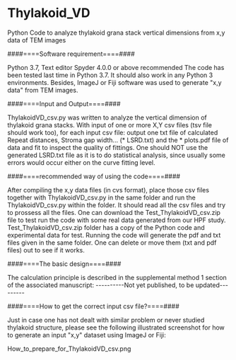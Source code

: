 # Thylakoid_VD
Python Code to analyze thylakoid grana stack vertical dimensions from x,y data of TEM images

####====Software requirement====####

Python 3.7, Text editor Spyder 4.0.0 or above recommended
The code has been tested last time in Python 3.7. It should also work in any Python 3 environments.
Besides, ImageJ or Fiji software was used to generate "x,y data" from TEM images.

####====Input and Output====####

ThylakoidVD_csv.py was written to analyze the vertical dimension of thylakoid grana stacks. With 
input of one or more X,Y csv files (tsv file should work too), for each input csv file: output one txt file of 
calculated Repeat distances, Stroma gap width... (* LSRD.txt) and the * plots.pdf file of data and fit to inspect the quality
of fittings. One should NOT use the generated LSRD.txt file as it is to do statistical analysis, since usually 
some errors would occur either on the curve fitting level.

####====recommended way of using the code====####

After compiling the x,y data files (in cvs format), place those csv files together with ThylakoidVD_csv.py in the
same folder and run the ThylakoidVD_csv.py within the folder. It should read all the csv files and try to prossess
all the files. 
One can download the Test_ThylakoidVD_csv.zip file to test run the code with some real data generated from our HPF study.
Test_ThylakoidVD_csv.zip folder has a copy of the Python code and experimental data for test. Running the code will generate
the pdf and txt files given in the same folder. One can delete or move them (txt and pdf files) out to see if it works.

####====The basic design====####

The calculation principle is described in the supplemental method 1 section of the associated manuscript:
----------Not yet published, to be updated---------

####====How to get the correct input csv file?====####

Just in case one has not dealt with similar problem or never studied thylakoid structure, please see the following illustrated 
screenshot for how to generate an input "x,y" dataset using ImageJ or Fiji:

How_to_prepare_for_ThylakoidVD_csv.png

